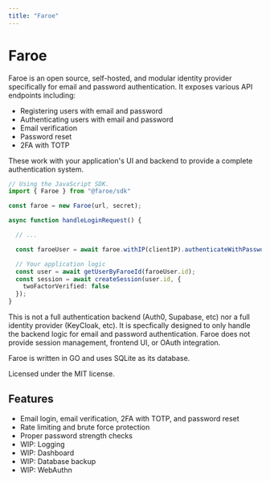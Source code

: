 ```yaml
---
title: "Faroe"
---
```


# Faroe

Faroe is an open source, self-hosted, and modular identity provider specifically for email and password authentication. It exposes various API endpoints including:

- Registering users with email and password
- Authenticating users with email and password
- Email verification
- Password reset
- 2FA with TOTP

These work with your application's UI and backend to provide a complete authentication system.

```ts
// Using the JavaScript SDK.
import { Faroe } from "@faroe/sdk"

const faroe = new Faroe(url, secret);

async function handleLoginRequest() {

  // ...

  const faroeUser = await faroe.withIP(clientIP).authenticateWithPassword(email, password);

  // Your application logic
  const user = await getUserByFaroeId(faroeUser.id);
  const session = await createSession(user.id, {
    twoFactorVerified: false
  });
}
```

This is not a full authentication backend (Auth0, Supabase, etc) nor a full identity provider (KeyCloak, etc). It is specfically designed to only handle the backend logic for email and password authentication. Faroe does not provide session management, frontend UI, or OAuth integration.

Faroe is written in GO and uses SQLite as its database.

Licensed under the MIT license.

## Features

- Email login, email verification, 2FA with TOTP, and password reset
- Rate limiting and brute force protection
- Proper password strength checks
- WIP: Logging
- WIP: Dashboard
- WIP: Database backup
- WIP: WebAuthn
